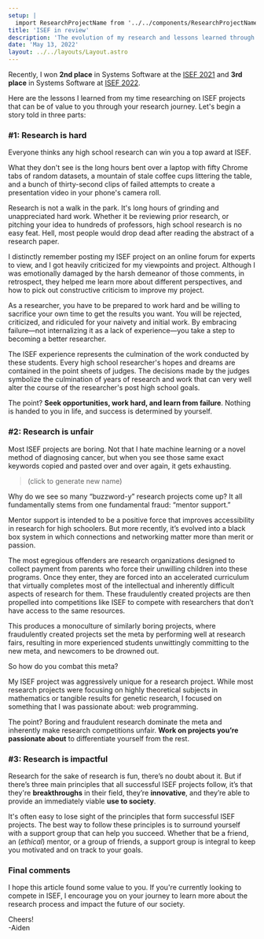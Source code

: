 ```yaml
---
setup: |
  import ResearchProjectName from '../../components/ResearchProjectName.jsx';
title: 'ISEF in review'
description: 'The evolution of my research and lessons learned through 2 years of ISEF'
date: 'May 13, 2022'
layout: ../../layouts/Layout.astro
---
```


Recently, I won **2nd place** in Systems Software at the [ISEF 2021](https://www.societyforscience.org/press-release/2021-regeneron-isef-grand-awards/#:~:text=SOFT031) and **3rd place** in Systems Software at [ISEF 2022](https://www.societyforscience.org/press-release/regeneron-isef-full-awards-2022/#:~:text=SOFT037).

Here are the lessons I learned from my time researching on ISEF projects that can be of value to you through your research journey. Let's begin a story told in three parts:

### #1: Research is hard

Everyone thinks any high school research can win you a top award at ISEF.

What they don't see is the long hours bent over a laptop with fifty Chrome tabs of random datasets, a mountain of stale coffee cups littering the table, and a bunch of thirty-second clips of failed attempts to create a presentation video in your phone's camera roll.

Research is not a walk in the park. It's long hours of grinding and unappreciated hard work. Whether it be reviewing prior research, or pitching your idea to hundreds of professors, high school research is no easy feat. Hell, most people would drop dead after reading the abstract of a research paper.

I distinctly remember posting my ISEF project on an online forum for experts to view, and I got heavily criticized for my viewpoints and project. Although I was emotionally damaged by the harsh demeanor of those comments, in retrospect, they helped me learn more about different perspectives, and how to pick out constructive criticism to improve my project.

As a researcher, you have to be prepared to work hard and be willing to sacrifice your own time to get the results you want. You will be rejected, criticized, and ridiculed for your naivety and initial work. By embracing failure—not internalizing it as a lack of experience—you take a step to becoming a better researcher.

The ISEF experience represents the culmination of the work conducted by these students. Every high school researcher's hopes and dreams are contained in the point sheets of judges. The decisions made by the judges symbolize the culmination of years of research and work that can very well alter the course of the researcher's post high school goals.

The point? **Seek opportunities, work hard, and learn from failure**. Nothing is handed to you in life, and success is determined by yourself.

### #2: Research is unfair

Most ISEF projects are boring. Not that I hate machine learning or a novel method of diagnosing cancer, but when you see those same exact keywords copied and pasted over and over again, it gets exhausting.

> <ResearchProjectName client:idle /> (click to generate new name)

Why do we see so many “buzzword-y” research projects come up? It all fundamentally stems from one fundamental fraud: “mentor support.”

Mentor support is intended to be a positive force that improves accessibility in research for high schoolers. But more recently, it’s evolved into a black box system in which connections and networking matter more than merit or passion.

The most egregious offenders are research organizations designed to collect payment from parents who force their unwilling children into these programs. Once they enter, they are forced into an accelerated curriculum that virtually completes most of the intellectual and inherently difficult aspects of research for them. These fraudulently created projects are then propelled into competitions like ISEF to compete with researchers that don’t have access to the same resources.

This produces a monoculture of similarly boring projects, where fraudulently created projects set the meta by performing well at research fairs, resulting in more experienced students unwittingly committing to the new meta, and newcomers to be drowned out.

So how do you combat this meta?

My ISEF project was aggressively unique for a research project. While most research projects were focusing on highly theoretical subjects in mathematics or tangible results for genetic research, I focused on something that I was passionate about: web programming.

The point? Boring and fraudulent research dominate the meta and inherently make research competitions unfair. **Work on projects you’re passionate about** to differentiate yourself from the rest.

### #3: Research is impactful

Research for the sake of research is fun, there’s no doubt about it. But if there’s three main principles that all successful ISEF projects follow, it’s that they're **breakthroughs** in their field, they’re **innovative**, and they’re able to provide an immediately viable **use to society**.

It's often easy to lose sight of the principles that form successful ISEF projects. The best way to follow these principles is to surround yourself with a support group that can help you succeed. Whether that be a friend, an (_ethical_) mentor, or a group of friends, a support group is integral to keep you motivated and on track to your goals.

### Final comments

I hope this article found some value to you. If you're currently looking to compete in ISEF, I encourage you on your journey to learn more about the research process and impact the future of our society.

Cheers!\
-Aiden
